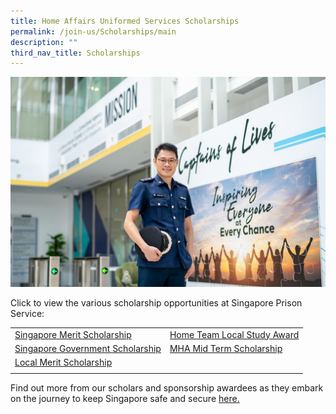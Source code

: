```yaml
---
title: Home Affairs Uniformed Services Scholarships
permalink: /join-us/Scholarships/main
description: ""
third_nav_title: Scholarships
---
```

![](/images/Recruitment/scholarship-officer.png)

Click to view the various scholarship opportunities at Singapore Prison Service:

| |  |  
| -------- | -------- | 
| [Singapore Merit Scholarship ](/join-us/scholarships/singapore-merit-scholarship-sps)|[Home Team Local Study Award](/join-us/scholarships/ht-local-study-award-sps)| 
|[Singapore Government Scholarship](/join-us/scholarships/singapore-government-scholarship-sps)| [MHA Mid Term Scholarship](/join-us/scholarships/mha-mid-term-scholarship)| 
|[Local Merit Scholarship](/join-us/scholarships/local-merit-scholarship-sps)|      | 
| |  |

Find out more from our scholars and sponsorship awardees as they embark on the journey to keep Singapore safe and secure [here.](https://brightsparks.com.sg/magazine/july-2021/sps-putting-lives-on-the-right-track.php)